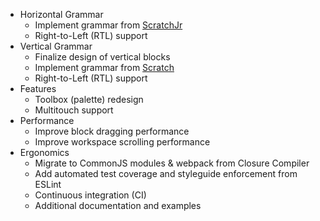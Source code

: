 - Horizontal Grammar
    - Implement grammar from [ScratchJr](https://scratchjr.org)
    - Right-to-Left (RTL) support
- Vertical Grammar
    - Finalize design of vertical blocks
    - Implement grammar from [Scratch](https://scratch.mit.edu)
    - Right-to-Left (RTL) support
- Features
    - Toolbox (palette) redesign
    - Multitouch support
- Performance
    - Improve block dragging performance
    - Improve workspace scrolling performance
- Ergonomics
    - Migrate to CommonJS modules & webpack from Closure Compiler
    - Add automated test coverage and styleguide enforcement from ESLint
    - Continuous integration (CI)
    - Additional documentation and examples